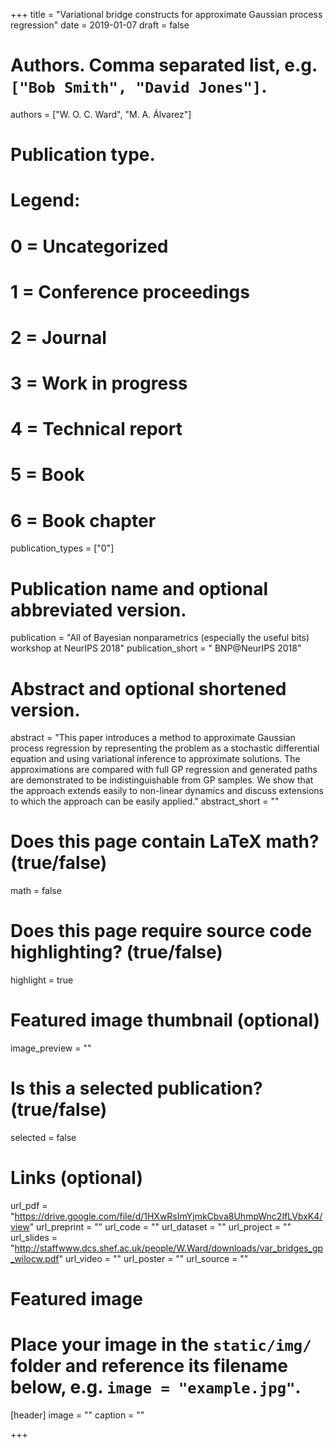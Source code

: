+++
title = "Variational bridge constructs for approximate Gaussian process regression"
date = 2019-01-07
draft = false

# Authors. Comma separated list, e.g. `["Bob Smith", "David Jones"]`.
authors = ["W. O. C. Ward", "M. A. Álvarez"]

# Publication type.
# Legend:
# 0 = Uncategorized
# 1 = Conference proceedings
# 2 = Journal
# 3 = Work in progress
# 4 = Technical report
# 5 = Book
# 6 = Book chapter
publication_types = ["0"]

# Publication name and optional abbreviated version.
publication = "All of Bayesian nonparametrics (especially the useful bits) workshop at NeurIPS 2018"
publication_short = " BNP@NeurIPS 2018"

# Abstract and optional shortened version.
abstract = "This paper introduces a method to approximate Gaussian process regression by representing the problem as a stochastic differential equation and using variational inference to approximate solutions. The approximations are compared with full GP regression and generated paths are demonstrated to be indistinguishable from GP samples. We show that the approach extends easily to non-linear dynamics and discuss extensions to which the approach can be easily applied."
abstract_short = ""

# Does this page contain LaTeX math? (true/false)
math = false

# Does this page require source code highlighting? (true/false)
highlight = true

# Featured image thumbnail (optional)
image_preview = ""

# Is this a selected publication? (true/false)
selected = false

# Links (optional)
url_pdf = "https://drive.google.com/file/d/1HXwRsImYjmkCbva8UhmpWnc2IfLVbxK4/view"
url_preprint = ""
url_code = ""
url_dataset = ""
url_project = ""
url_slides = "http://staffwww.dcs.shef.ac.uk/people/W.Ward/downloads/var_bridges_gp_wilocw.pdf"
url_video = ""
url_poster = ""
url_source = ""


# Featured image
# Place your image in the `static/img/` folder and reference its filename below, e.g. `image = "example.jpg"`.
[header]
image = ""
caption = ""

+++
